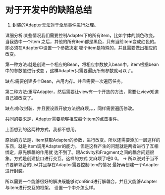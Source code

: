 # 对于开发中的缺陷总结

1. 封装的Adapter无法对于全局事件进行处理。

详细分析:某些情况我们需要控制Adapter下的所有item，比如字体的颜色改变。当我选中一个item
之后，其他的所有item都是黑色，只有当前item变成红色的。即必须在Adapter中设置一个参数决定
哪个item是特殊的，并且需要做出相应的改变。

第一种方法:就是创建一个相应的Bean，将相应参数放入bean中，item根据bean中的参数值进行改变
，这样Adapter只需要遍历所有参数就可以了。

缺点:需要创建多个Bean，占用内存。并且需要一次遍历任务。

第二种方法:重写Adapter，然后需要让view有一个开放的方法，需要让view知道自己被改变了。

缺点:修改封装、并且要设置开放方法很麻烦。。，同样需要遍历修改。

共同的要求是，Adapter需要能够相应每个item的点击事件。

上面想到的这两种方式，我都不想用。

原始的方法是，item获取Adapter的参数，进行改变。所以还需要添加一层这样的东西，就是
item调用Adapter的能力。 但是这样产生的问题就是两者进行了互相绑定，原先解耦的作用就
达不到了。跟Activity和Fragment之间的耦合问题很象。方式是创建接口进行交互。这样的方式
太麻烦了吧0 0。 -> 所以说对于当不许要解耦合的List并且存在Adapter需要控制item的情况
最好再创建一个Adapter进行封装。

所以需要一个能够很好的解决既能够对onBind进行解耦合，并且又能够Adapter与item进行交互的框架。
设置一个中介怎么样。